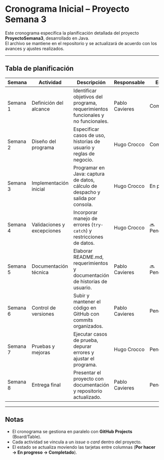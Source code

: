 # Cronograma Inicial – Proyecto Semana 3

Este cronograma especifica la planificación detallada del proyecto **ProyectoSemana3**, desarrollado en Java.  
El archivo se mantiene en el repositorio y se actualizará de acuerdo con los avances y ajustes realizados.

---

## Tabla de planificación

| Semana | Actividad | Descripción | Responsable | Estado |
|--------|-----------|-------------|-------------|--------|
| Semana 1 | Definición del alcance | Identificar objetivos del programa, requerimientos funcionales y no funcionales. | Pablo Cavieres  |  Completado |
| Semana 2 | Diseño del programa | Especificar casos de uso, historias de usuario y reglas de negocio. | Hugo Crocco |  Completado |
| Semana 3 | Implementación inicial | Programar en Java: captura de datos, cálculo de despacho y salida por consola. | Hugo Crocco |  En progreso |
| Semana 4 | Validaciones y excepciones | Incorporar manejo de errores (`try-catch`) y restricciones de datos. | Hugo Crocco | 🔜 Pendiente |
| Semana 5 | Documentación técnica | Elaborar README.md, requerimientos y documentación de historias de usuario. | Pablo Cavieres | 🔜 Pendiente |
| Semana 6 | Control de versiones | Subir y mantener el código en GitHub con commits organizados. | Pablo Cavieres  |  Pendiente |
| Semana 7 | Pruebas y mejoras | Ejecutar casos de prueba, depurar errores y ajustar el programa. | Hugo Crocco |  Pendiente |
| Semana 8 | Entrega final | Presentar el proyecto con documentación y repositorio actualizado. | Pablo Cavieres  |  Pendiente |

---

##  Notas
- El cronograma se gestiona en paralelo con **GitHub Projects** (Board/Table).  
- Cada actividad se vincula a un *issue* o *card* dentro del proyecto.  
- El estado se actualiza moviendo las tarjetas entre columnas (**Por hacer → En progreso → Completado**).  
